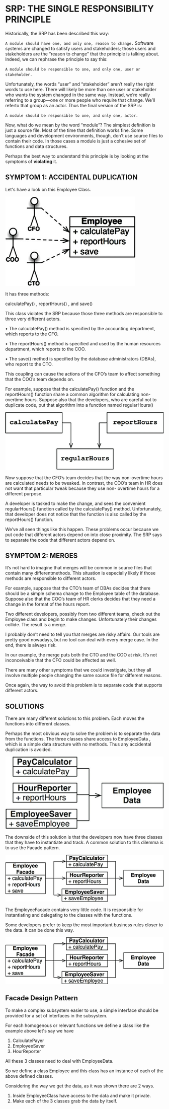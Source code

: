 # SRP: THE SINGLE RESPONSIBILITY PRINCIPLE

Historically, the SRP has been described this way:

`A module should have one, and only one, reason to change.`
Software systems are changed to satisfy users and stakeholders; those users and stakeholders are the
“reason to change” that the principle is talking about. Indeed, we can rephrase the principle to say
this:

`A module should be responsible to one, and only one, user or stakeholder.`

Unfortunately, the words “user” and “stakeholder” aren’t really the right words to use here. There
will likely be more than one user or stakeholder who wants the system changed in the same way.
Instead, we’re really referring to a group—one or more people who require that change. We’ll referto that group as an actor.
Thus the final version of the SRP is:

`A module should be responsible to one, and only one, actor.`

Now, what do we mean by the word “module”? The simplest definition is just a source file. Most of
the time that definition works fine. Some languages and development environments, though, don’t use
source files to contain their code. In those cases a module is just a cohesive set of functions and data
structures.

Perhaps the best way to understand this principle is by looking at the symptoms of **violating** it.

## SYMPTOM 1: ACCIDENTAL DUPLICATION

Let's have a look on this Employee Class.

![The Employee class](../res/fig5.png)

It has three methods:

calculatePay() , reportHours() , and save()

This class violates the SRP because those three methods are responsible to three very different
actors.

• The calculatePay() method is specified by the accounting department, which reports to the CFO.

• The reportHours() method is specified and used by the human resources department, which
reports to the COO.

• The save() method is specified by the database administrators (DBAs), who report to the CTO.

This coupling can cause the actions of the CFO’s team to
affect something that the COO’s team depends on.

For example, suppose that the calculatePay() function and the reportHours() function share a
common algorithm for calculating non-overtime hours. Suppose also that the developers, who are
careful not to duplicate code, put that algorithm into a function named regularHours()

![Shared algorithm](../res/fig6.png)

Now suppose that the CFO’s team decides that the way non-overtime hours are calculated needs to be
tweaked. In contrast, the COO’s team in HR does not want that particular tweak because they use non-
overtime hours for a different purpose.

A developer is tasked to make the change, and sees the convenient regularHours() function called
by the calculatePay() method. Unfortunately, that developer does not notice that the function is also
called by the reportHours() function.

We’ve all seen things like this happen. These problems occur because we put code that different
actors depend on into close proximity. The SRP says to separate the code that different actors
depend on.

## SYMPTOM 2: MERGES

It’s not hard to imagine that merges will be common in source files that contain many differentmethods. This situation is especially likely if those methods are responsible to different actors.

For example, suppose that the CTO’s team of DBAs decides that there should be a simple schema
change to the Employee table of the database. Suppose also that the COO’s team of HR clerks
decides that they need a change in the format of the hours report.

Two different developers, possibly from two different teams, check out the Employee class and begin
to make changes. Unfortunately their changes collide. The result is a merge.

I probably don’t need to tell you that merges are risky affairs. Our tools are pretty good nowadays,
but no tool can deal with every merge case. In the end, there is always risk.

In our example, the merge puts both the CTO and the COO at risk. It’s not inconceivable that the CFO
could be affected as well.

There are many other symptoms that we could investigate, but they all involve multiple people
changing the same source file for different reasons.

Once again, the way to avoid this problem is to separate code that supports different actors.

## SOLUTIONS

There are many different solutions to this problem. Each moves the functions into different classes.

Perhaps the most obvious way to solve the problem is to separate the data from the functions. The
three classes share access to EmployeeData , which is a simple data structure with no methods.
Thus any accidental duplication is avoided.

![The three classes do not know about each other](../res/fig7.png)

The downside of this solution is that the developers now have three classes that they have to
instantiate and track. A common solution to this dilemma is to use the Facade pattern.

![The Facade pattern](../res/fig8.png)

The EmployeeFacade contains very little code. It is responsible for instantiating and delegating to the
classes with the functions.

Some developers prefer to keep the most important business rules closer to the data. It can be done this way.

![The most important method is kept in the original Employee class and used as a Facade for the lesser functions](../res/fig8.png)

## Facade Design Pattern

To make a complex subsystem easier to use, a simple interface should be provided for a set of interfaces in the subsystem.

For each homogenous or relevant functions we define a class like the example above let's say we have 
1. CalculatePayer
2. EmployeeSaver
3. HourReporter

All these 3 classes need to deal with EmployeeData.

So we define a class Employee and this class has an instance of each of the above defined classes.

Considering the way we get the data, as it was shown there are 2 ways.

1. Inside EmployeeClass have access to the data and make it private.
2. Make each of the 3 classes grab the data by itself.

